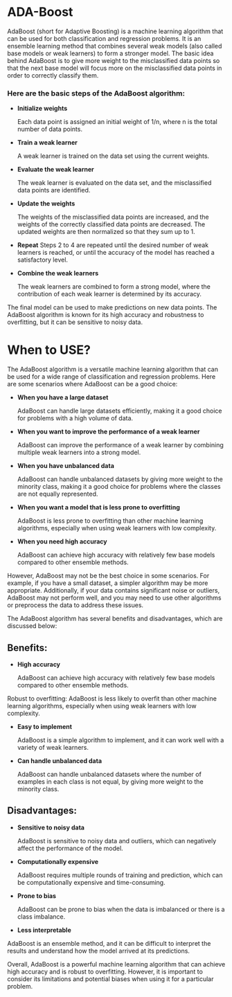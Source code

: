 # ADA-Boost
AdaBoost (short for Adaptive Boosting) is a machine learning algorithm that can be used for both classification and regression problems. It is an ensemble learning method that combines several weak models (also called base models or weak learners) to form a stronger model. The basic idea behind AdaBoost is to give more weight to the misclassified data points so that the next base model will focus more on the misclassified data points in order to correctly classify them.

### Here are the basic steps of the AdaBoost algorithm:

- __Initialize weights__

    Each data point is assigned an initial weight of 1/n, where n is the total number of data points.

- __Train a weak learner__

    A weak learner is trained on the data set using the current weights.

- __Evaluate the weak learner__

    The weak learner is evaluated on the data set, and the misclassified data points are identified.

- __Update the weights__

    The weights of the misclassified data points are increased, and the weights of the correctly classified data points are decreased. The updated weights are then normalized so that they sum up to 1.

- __Repeat__
   Steps 2 to 4 are repeated until the desired number of weak learners is reached, or until the accuracy of the model has reached a satisfactory level.


- __Combine the weak learners__

   The weak learners are combined to form a strong model, where the contribution of each weak learner is determined by its accuracy.

The final model can be used to make predictions on new data points. The AdaBoost algorithm is known for its high accuracy and robustness to overfitting, but it can be sensitive to noisy data.

# When to USE?

The AdaBoost algorithm is a versatile machine learning algorithm that can be used for a wide range of classification and regression problems. 
Here are some scenarios where AdaBoost can be a good choice:

- __When you have a large dataset__
  
  AdaBoost can handle large datasets efficiently, making it a good choice for problems with a high volume of data.

- __When you want to improve the performance of a weak learner__
   
   AdaBoost can improve the performance of a weak learner by combining multiple weak learners into a strong model.

- __When you have unbalanced data__

    AdaBoost can handle unbalanced datasets by giving more weight to the minority class, making it a good choice for problems where the classes are not equally represented.

- __When you want a model that is less prone to overfitting__

    AdaBoost is less prone to overfitting than other machine learning algorithms, especially when using weak learners with low complexity.

- __When you need high accuracy__

    AdaBoost can achieve high accuracy with relatively few base models compared to other ensemble methods.

However, AdaBoost may not be the best choice in some scenarios. For example, if you have a small dataset, a simpler algorithm may be more appropriate. Additionally, if your data contains significant noise or outliers, AdaBoost may not perform well, and you may need to use other algorithms or preprocess the data to address these issues.




The AdaBoost algorithm has several benefits and disadvantages, which are discussed below:

## Benefits:

- __High accuracy__
   
   AdaBoost can achieve high accuracy with relatively few base models compared to other ensemble methods.

Robust to overfitting: AdaBoost is less likely to overfit than other machine learning algorithms, especially when using weak learners with low complexity.

- __Easy to implement__

    AdaBoost is a simple algorithm to implement, and it can work well with a variety of weak learners.

- __Can handle unbalanced data__

   AdaBoost can handle unbalanced datasets where the number of examples in each class is not equal, by giving more weight to the minority class.

## Disadvantages:

- __Sensitive to noisy data__

    AdaBoost is sensitive to noisy data and outliers, which can negatively affect the performance of the model.

- __Computationally expensive__

    AdaBoost requires multiple rounds of training and prediction, which can be computationally expensive and time-consuming.

- __Prone to bias__

    AdaBoost can be prone to bias when the data is imbalanced or there is a class imbalance.

- __Less interpretable__

AdaBoost is an ensemble method, and it can be difficult to interpret the results and understand how the model arrived at its predictions.

Overall, AdaBoost is a powerful machine learning algorithm that can achieve high accuracy and is robust to overfitting. However, it is important to consider its limitations and potential biases when using it for a particular problem.



